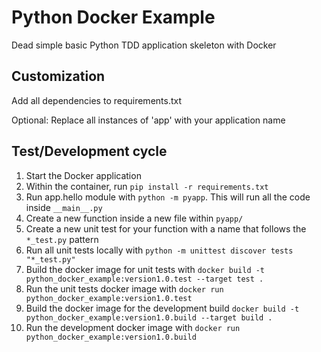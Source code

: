 # Python Docker Example

Dead simple basic Python TDD application skeleton with Docker

## Customization

Add all dependencies to requirements.txt

Optional: Replace all instances of 'app' with your application name

## Test/Development cycle

1. Start the Docker application
2. Within the container, run `pip install -r requirements.txt`
3. Run app.hello module with `python -m pyapp`. This will run all the code inside `__main__.py`
4. Create a new function inside a new file within `pyapp/`
5. Create a new unit test for your function with a name that follows the `*_test.py` pattern
6. Run all unit tests locally with `python -m unittest discover tests "*_test.py"`
7. Build the docker image for unit tests with `docker build -t python_docker_example:version1.0.test --target test .`
8. Run the unit tests docker image with `docker run python_docker_example:version1.0.test`
9. Build the docker image for the development build `docker build -t python_docker_example:version1.0.build --target build .`
10. Run the development docker image with `docker run python_docker_example:version1.0.build`
